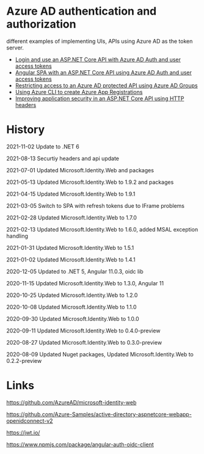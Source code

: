 # Azure AD authentication and authorization

different examples of implementing UIs, APIs using Azure AD as the token server. 

<ul>	
	<li><a href="https://damienbod.com/2020/05/29/login-and-use-asp-net-core-api-with-azure-ad-auth-and-user-access-tokens/">Login and use an ASP.NET Core API with Azure AD Auth and user access tokens</a></li>
	<li><a href="https://damienbod.com/2020/06/08/angular-spa-with-an-asp-net-core-api-using-azure-ad-auth-and-user-access-tokens/">Angular SPA with an ASP.NET Core API using Azure AD Auth and user access tokens</a></li>
    <li><a href="https://damienbod.com/2020/06/13/restricting-access-to-an-azure-ad-protected-api-using-azure-ad-groups/">Restricting access to an Azure AD protected API using Azure AD Groups</a></li>
    <li><a href="https://damienbod.com/2020/06/22/using-azure-cli-to-create-azure-app-registrations/">Using Azure CLI to create Azure App Registrations</a></li>
    <li><a href="https://damienbod.com/2021/08/30/improving-application-security-in-an-asp-net-core-api-using-http-headers-part-3/">Improving application security in an ASP.NET Core API using HTTP headers</a></li>
</ul>

# History

2021-11-02 Update to .NET 6

2021-08-13 Securtiy headers and api update

2021-07-01 Updated Microsoft.Identity.Web and packages

2021-05-13 Updated Microsoft.Identity.Web to 1.9.2 and packages

2021-04-15 Updated Microsoft.Identity.Web to 1.9.1

2021-03-05 Switch to SPA with refresh tokens due to IFrame problems

2021-02-28 Updated Microsoft.Identity.Web to 1.7.0

2021-02-13 Updated Microsoft.Identity.Web to 1.6.0, added MSAL exception handling

2021-01-31 Updated Microsoft.Identity.Web to 1.5.1

2021-01-02 Updated Microsoft.Identity.Web to 1.4.1

2020-12-05 Updated to .NET 5, Angular 11.0.3, oidc lib

2020-11-15 Updated Microsoft.Identity.Web to 1.3.0, Angular 11

2020-10-25 Updated Microsoft.Identity.Web to 1.2.0

2020-10-08 Updated Microsoft.Identity.Web to 1.1.0

2020-09-30 Updated Microsoft.Identity.Web to 1.0.0

2020-09-11 Updated Microsoft.Identity.Web to 0.4.0-preview

2020-08-27 Updated Microsoft.Identity.Web to 0.3.0-preview

2020-08-09 Updated Nuget packages, Updated Microsoft.Identity.Web to 0.2.2-preview

# Links

https://github.com/AzureAD/microsoft-identity-web

https://github.com/Azure-Samples/active-directory-aspnetcore-webapp-openidconnect-v2

https://jwt.io/

https://www.npmjs.com/package/angular-auth-oidc-client
